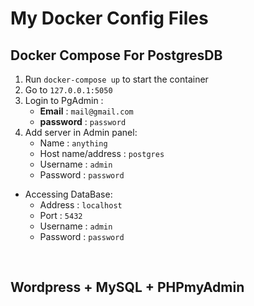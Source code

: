 # My Docker Config Files

## Docker Compose For PostgresDB

1. Run `docker-compose up` to start the container
2. Go to `127.0.0.1:5050`
3. Login to PgAdmin :
   - **Email** : `mail@gmail.com`
   - **password** : `password`
4. Add server in Admin panel:
   - Name : `anything`
   - Host name/address : `postgres`
   - Username : `admin`
   - Password : `password`
- Accessing DataBase:
    - Address : `localhost`
    - Port : `5432`
    - Username : `admin`
    - Password : `password`

<br>

## Wordpress + MySQL + PHPmyAdmin

